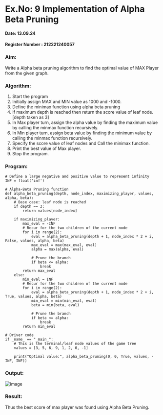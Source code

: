 # Ex.No: 9 Implementation of Alpha Beta Pruning 
#### Date:      13.09.24                                                                      
#### Register Number : 212221240057

### Aim: 
Write a Alpha beta pruning algorithm to find the optimal value of MAX Player from the given graph.

### Algorithm:
1. Start the program
2. Initially  assign MAX and MIN value as 1000 and -1000.
3. Define the minimax function  using alpha beta pruning
4. If maximum depth is reached then return the score value of leaf node. [depth taken as 3]
5. In Max player turn, assign the alpha value by finding the maximum value by calling the minmax function recursively.
6. In Min player turn, assign beta value by finding the minimum value by calling the minmax function recursively.
7. Specify the score value of leaf nodes and Call the minimax function.
8. Print the best value of Max player.
9. Stop the program. 

### Program:
```
# Define a large negative and positive value to represent infinity
INF = float('inf')

# Alpha-Beta Pruning function
def alpha_beta_pruning(depth, node_index, maximizing_player, values, alpha, beta):
    # Base case: leaf node is reached
    if depth == 3:
        return values[node_index]
    
    if maximizing_player:
        max_eval = -INF
        # Recur for the two children of the current node
        for i in range(2):
            eval = alpha_beta_pruning(depth + 1, node_index * 2 + i, False, values, alpha, beta)
            max_eval = max(max_eval, eval)
            alpha = max(alpha, eval)
            
            # Prune the branch
            if beta <= alpha:
                break
        return max_eval
    else:
        min_eval = INF
        # Recur for the two children of the current node
        for i in range(2):
            eval = alpha_beta_pruning(depth + 1, node_index * 2 + i, True, values, alpha, beta)
            min_eval = min(min_eval, eval)
            beta = min(beta, eval)
            
            # Prune the branch
            if beta <= alpha:
                break
        return min_eval

# Driver code
if _name_ == "_main_":
    # This is the terminal/leaf node values of the game tree
    values = [3, 5, 6, 9, 1, 2, 0, -1]

    print("Optimal value:", alpha_beta_pruning(0, 0, True, values, -INF, INF))
```

### Output:
![image](https://github.com/user-attachments/assets/168d6858-ef17-4a66-aa4d-27af2c110cf4)

### Result:
Thus the best score of max player was found using Alpha Beta Pruning.
